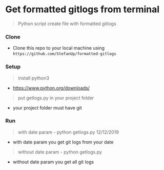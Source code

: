 # Get formatted gitlogs from terminal

> Python script create file with formatted gitlogs

### Clone

- Clone this repo to your local machine using `https://github.com/StefanUp/formatted-gitlogs`

### Setup

> install python3
- https://www.python.org/downloads/

> put getlogs.py in your project folder
- your project folder must have git

### Run

> with date param - python getlogs.py 12/12/2019
- with date param you get git logs from your date

> without date param - python getlogs.py 
- without date param you get all git logs


